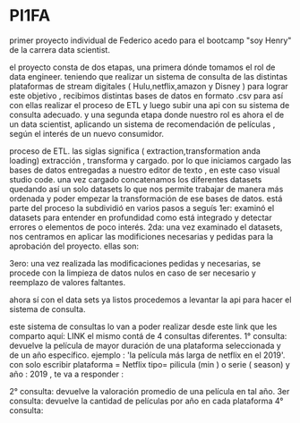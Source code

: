# PI1FA

primer proyecto individual de Federico acedo para el bootcamp "soy Henry" de la carrera data scientist.

el proyecto consta de dos etapas, una primera dónde tomamos el rol de data engineer. teniendo que realizar un sistema de consulta de las distintas plataformas de stream digitales ( Hulu,netflix,amazon y Disney ) para lograr este objetivo , recibimos distintas bases de datos en formato .csv para así con ellas realizar el proceso de ETL y luego subir una api con su sistema de consulta adecuado.
y una segunda etapa donde nuestro rol es ahora el de un data scientist, aplicando un sistema de recomendación de películas , según el interés de un nuevo consumidor.

proceso de ETL.
las siglas significa ( extraction,transformation anda loading) extracción , transforma y cargado.
por lo que iniciamos cargado las bases de datos entregadas a nuestro editor de texto , en este caso visual studio code.
una vez cargado concatenamos los diferentes datasets quedando así un solo datasets lo que nos permite trabajar de manera más ordenada y poder empezar  la transformación de ese bases de datos. 
está parte del proceso la subdividió en varios pasos a seguís
1er: examinó el datasets para entender en profundidad como está integrado y detectar errores o elementos de poco interés.
2da: una vez examinado el datasets, nos centramos en aplicar las modificiones necesarias y pedidas para la aprobación del proyecto.
ellas son:





3ero: una vez realizada las modificaciones pedidas y necesarias, se procede con la limpieza de datos nulos en caso de ser necesario y reemplazo de valores faltantes.

ahora sí con el data sets ya listos procedemos a levantar la api para hacer el sistema de consulta.

este sistema de consultas lo van a poder realizar desde este link que les comparto aquí: LINK
el mismo contá de 4 consultas diferentes.
1° consulta: devuelve la película de mayor duración de una plataforma seleccionada y de un año específico. ejemplo : 'la película más larga de netflix en el 2019'. 
con solo escribir plataforma = Netflix tipo= pilicula (min ) o serie ( season) y año : 2019 , te va a responder :

2° consulta: devuelve la valoración promedio de una película en tal año.
3er consulta: devuelve la cantidad de películas por año en cada plataforma
4° consulta: 
